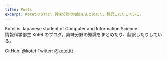 ```yaml
---
title: Posts
excerpt: Kotetのブログ。興味分野の知識をまとめたり、翻訳したりしている。
---
```


Kotet is Japanese student of Computer and Information Science.  
情報科学部生 Kotet のブログ。興味分野の知識をまとめたり、翻訳したりしている。

GitHub: [@kotet](https://github.com/kotet)
Twitter: [@kotetttt](https://twitter.com/kotetttt)
